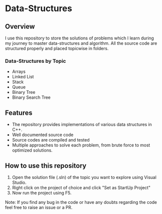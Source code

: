 <h1>Data-Structures</h1>
<h2>Overview</h2>
I use this repository to store the solutions of problems which I learn during my journey to master data-structures and algorithm.
All the source code are structured properly and placed topicwise in folders.

<h3>Data-Structures by Topic</h3>

<ul>
<li>Arrays</li>
<li>Linked List</li>
<li>Stack</li>
<li>Queue</li>
<li>Binary Tree</li>
<li>Binary Search Tree</li>
</ul>

<h2>Features</h2>

<ul>
<li>The repository provides implementations of various data structures in C++.</li>
<li>Well documented source code</li>
<li>Source codes are compiled and tested</li>
<li>Multiple approaches to solve each problem, from brute force to most optimized solutions.
</ul>

<h2>How to use this repository</h2>

1. Open the solution file (.sln) of the topic you want to explore using Visual Studio.
2. Right click on the project of choice and click "Set as StartUp Project"
3. Now run the project using F5.

Note: If you find any bug in the code or have any doubts regarding the code feel free to raise an issue or a PR.
